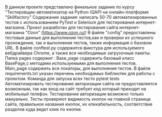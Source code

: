 В данном проекте представлено финальное задание по курсу "Тестировщик-автоматизатор на Python (QAP) на онлайн-платформе "Skillfactory" Содержание задания: написать 50-70 автоматизированных тестов с использованием PyTest и Selenium для тестирования интернет-магазина. Проект разработан для тестирования сайта интернет-магазина "Ozon" (https://www.ozon.ru/) В файле "config" предоставлены тестовые данные для выполнения тестов,как и проверки их успешного прохождения, так и выполнения тестов, также информация о базовом URL. В файле conftest.py содержится фикстура для используемого вебдрайвера Chrome, а также все необходимые загрузочные пакеты. Папка pages содержит : Base_page содержить базовый класс BasePage,c методами используемыми для выполнения тестов. Main_page содержить все локаторы, для выполнения тестов. В файле requirements.txt указан перечень необходимых библиотек для работы с проектом. Команда для запуска всех тесто pytest tests Автоматизировать тестирование авторизации сайта не предоставляется возможным, так как вход на сайт требует код который приходит на мобильный телефон. Тестирование авторизации возможно только мануально. Тесты проверяют видимость кнопок на главной странице сайта, правильное названия кнопок, их кликабельность, соответствие разделов куда ведет клик по кнопке.
